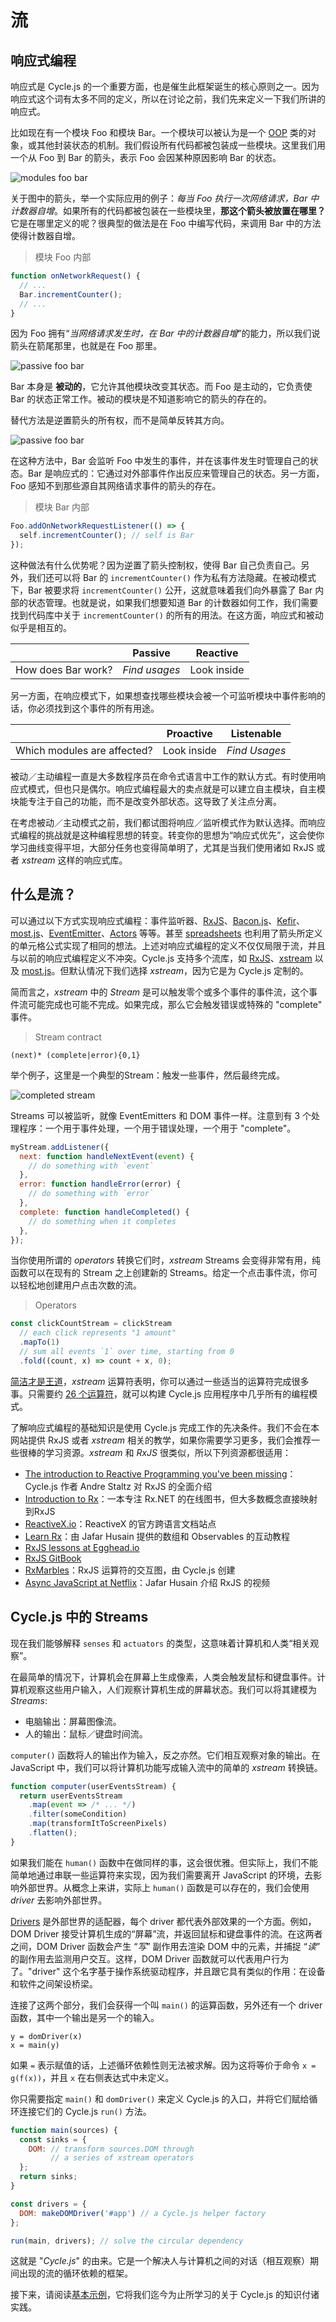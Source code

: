 # 流

## 响应式编程

响应式是 Cycle.js 的一个重要方面，也是催生此框架诞生的核心原则之一。因为响应式这个词有太多不同的定义，所以在讨论之前，我们先来定义一下我们所讲的响应式。

比如现在有一个模块 Foo 和模块 Bar。一个模块可以被认为是一个 [OOP](https://en.wikipedia.org/wiki/Object-oriented_programming) 类的对象，或其他封装状态的机制。我们假设所有代码都被包装成一些模块。这里我们用一个从 Foo 到 Bar 的箭头，表示 Foo 会因某种原因影响 Bar 的状态。

![modules foo bar](img/modules-foo-bar.svg)

关于图中的箭头，举一个实际应用的例子：*每当 Foo 执行一次网络请求，Bar 中计数器自增*。如果所有的代码都被包装在一些模块里，**那这个箭头被放置在哪里？** 它是在哪里定义的呢？很典型的做法是在 Foo 中编写代码，来调用 Bar 中的方法使得计数器自增。

> 模块 Foo 内部

```javascript
function onNetworkRequest() {
  // ...
  Bar.incrementCounter();
  // ...
}
```

因为 Foo 拥有“*当网络请求发生时，在 Bar 中的计数器自增*”的能力，所以我们说箭头在箭尾那里，也就是在 Foo 那里。

![passive foo bar](img/passive-foo-bar.svg)

Bar 本身是 **被动的**，它允许其他模块改变其状态。而 Foo 是主动的，它负责使 Bar 的状态正常工作。被动的模块是不知道影响它的箭头的存在的。

替代方法是逆置箭头的所有权，而不是简单反转其方向。

![passive foo bar](img/reactive-foo-bar.svg)

在这种方法中，Bar 会监听 Foo 中发生的事件，并在该事件发生时管理自己的状态。Bar 是响应式的：它通过对外部事件作出反应来管理自己的状态。另一方面，Foo 感知不到那些源自其网络请求事件的箭头的存在。

> 模块 Bar 内部

```javascript
Foo.addOnNetworkRequestListener(() => {
  self.incrementCounter(); // self is Bar
});
```

这种做法有什么优势呢？因为逆置了箭头控制权，使得 Bar 自己负责自己。另外，我们还可以将 Bar 的 `incrementCounter()` 作为私有方法隐藏。在被动模式下，Bar 被要求将 `incrementCounter()` 公开，这就意味着我们向外暴露了 Bar 内部的状态管理。也就是说，如果我们想要知道 Bar 的计数器如何工作，我们需要找到代码库中关于 `incrementCounter()` 的所有的用法。在这方面，响应式和被动似乎是相互的。

|                       | Passive                 | Reactive      |
|-----------------------|-------------------------|---------------|
| How does Bar work?    | *Find usages*           | Look inside   |

另一方面，在响应模式下，如果想查找哪些模块会被一个可监听模块中事件影响的话，你必须找到这个事件的所有用途。

|                             | Proactive               | Listenable    |
|-----------------------------|-------------------------|---------------|
| Which modules are affected? | Look inside             | *Find Usages* |

被动／主动编程一直是大多数程序员在命令式语言中工作的默认方式。有时使用响应式模式，但也只是偶尔。响应式编程最大的卖点就是可以建立自主模块，自主模块能专注于自己的功能，而不是改变外部状态。这导致了关注点分离。

在考虑被动／主动模式之前，我们都试图将响应／监听模式作为默认选择。而响应式编程的挑战就是这种编程思想的转变。转变你的思想为“响应式优先”，这会使你学习曲线变得平坦，大部分任务也变得简单明了，尤其是当我们使用诸如 RxJS 或者 *xstream* 这样的响应式库。

## 什么是流？

可以通过以下方式实现响应式编程：事件监听器、[RxJS](http://reactivex.io/rxjs)、[Bacon.js](http://baconjs.github.io/)、[Kefir](https://rpominov.github.io/kefir/)、[most.js](https://github.com/cujojs/most)、[EventEmitter](https://nodejs.org/api/events.html)、[Actors](https://en.wikipedia.org/wiki/Actor_model) 等等。甚至 [spreadsheets](https://en.wikipedia.org/wiki/Reactive_programming) 也利用了箭头所定义的单元格公式实现了相同的想法。上述对响应式编程的定义不仅仅局限于流，并且与以前的响应式编程定义不冲突。Cycle.js 支持多个流库，如 [RxJS](http://reactivex.io/rxjs)、[xstream](http://staltz.com/xstream) 以及 [most.js](https://github.com/cujojs/most)。但默认情况下我们选择 *xstream*，因为它是为 Cycle.js 定制的。

简而言之，*xstream* 中的 *Stream* 是可以触发零个或多个事件的事件流，这个事件流可能完成也可能不完成。如果完成，那么它会触发错误或特殊的 "complete" 事件。

> Stream contract

```
(next)* (complete|error){0,1}
```

举个例子，这里是一个典型的Stream：触发一些事件，然后最终完成。

![completed stream](img/completed-stream.svg)

Streams 可以被监听，就像 EventEmitters 和 DOM 事件一样。注意到有 3 个处理程序：一个用于事件处理，一个用于错误处理，一个用于 "complete"。

```javascript
myStream.addListener({
  next: function handleNextEvent(event) {
    // do something with `event`
  },
  error: function handleError(error) {
    // do something with `error`
  },
  complete: function handleCompleted() {
    // do something when it completes
  },
});
```

当你使用所谓的 *operators* 转换它们时，*xstream* Streams 会变得非常有用，纯函数可以在现有的 Stream 之上创建新的 Streams。给定一个点击事件流，你可以轻松地创建用户点击次数的流。

> Operators

```javascript
const clickCountStream = clickStream
  // each click represents "1 amount"
  .mapTo(1)
  // sum all events `1` over time, starting from 0
  .fold((count, x) => count + x, 0);
```

[简洁才是王道](http://www.paulgraham.com/power.html)，*xstream* 运算符表明，你可以通过一些适当的运算符完成很多事。只需要约 [26 个运算符](https://github.com/staltz/xstream#methods-and-operators)，就可以构建 Cycle.js 应用程序中几乎所有的编程模式。

了解响应式编程的基础知识是使用 Cycle.js 完成工作的先决条件。我们不会在本网站提供 RxJS 或者 *xstream* 相关的教学，如果你需要学习更多，我们会推荐一些很棒的学习资源。*xstream* 和 *RxJS* 很类似，所以下列资源都很适用：

- [The introduction to Reactive Programming you've been missing](https://gist.github.com/staltz/868e7e9bc2a7b8c1f754)：Cycle.js 作者 Andre Staltz 对 RxJS 的全面介绍
- [Introduction to Rx](http://introtorx.com/)：一本专注 Rx.NET 的在线图书，但大多数概念直接映射到RxJS
- [ReactiveX.io](http://reactivex.io/)：ReactiveX 的官方跨语言文档站点
- [Learn Rx](http://reactivex.io/learnrx/)：由 Jafar Husain 提供的数组和 Observables 的互动教程
- [RxJS lessons at Egghead.io](https://egghead.io/technologies/rx)
- [RxJS GitBook](http://xgrommx.github.io/rx-book/)
- [RxMarbles](http://rxmarbles.com/)：RxJS 运算符的交互图，由 Cycle.js 创建
- [Async JavaScript at Netflix](https://www.youtube.com/watch?v=XRYN2xt11Ek)：Jafar Husain 介绍 RxJS 的视频

## Cycle.js 中的 Streams

现在我们能够解释 `senses` 和 `actuators` 的类型，这意味着计算机和人类“相关观察”。

在最简单的情况下，计算机会在屏幕上生成像素，人类会触发鼠标和键盘事件。计算机观察这些用户输入，人们观察计算机生成的屏幕状态。我们可以将其建模为 *Streams*:

- 电脑输出：屏幕图像流。
- 人的输出：鼠标／键盘时间流。

`computer()` 函数将人的输出作为输入，反之亦然。它们相互观察对象的输出。在 JavaScript 中，我们可以将计算机功能写成输入流中的简单的 *xstream* 转换链。

```javascript
function computer(userEventsStream) {
  return userEventsStream
    .map(event => /* ... */)
    .filter(someCondition)
    .map(transformItToScreenPixels)
    .flatten();
}
```

如果我们能在 `human()` 函数中在做同样的事，这会很优雅。但实际上，我们不能简单地通过串联一些运算符来实现，因为我们需要离开 JavaScript 的环境，去影响外部世界。从概念上来讲，实际上 `human()` 函数是可以存在的，我们会使用 *driver* 去影响外部世界。

[Drivers](drivers.html) 是外部世界的适配器，每个 driver 都代表外部效果的一个方面。例如，DOM Driver 接受计算机生成的“屏幕”流，并返回鼠标和键盘事件的流。在这两者之间，DOM Driver 函数会产生 “*写*” 副作用去渲染 DOM 中的元素，并捕捉 “*读*” 的副作用去监测用户交互。这样，DOM Driver 函数就可以代表用户行为了。"driver" 这个名字基于操作系统驱动程序，并且跟它具有类似的作用：在设备和软件之间架设桥梁。

连接了这两个部分，我们会获得一个叫 `main()` 的运算函数，另外还有一个 driver 函数，其中一个输出是另一个的输入。

```
y = domDriver(x)
x = main(y)
```

如果 `=` 表示赋值的话，上述循环依赖性则无法被求解。因为这将等价于命令 `x = g(f(x))`，并且 `x` 在右侧表达式中未定义。

你只需要指定 `main()` 和 `domDriver()` 来定义 Cycle.js 的入口，并将它们赋给循环连接它们的 Cycle.js `run()` 方法。

```javascript
function main(sources) {
  const sinks = {
    DOM: // transform sources.DOM through
         // a series of xstream operators
  };
  return sinks;
}

const drivers = {
  DOM: makeDOMDriver('#app') // a Cycle.js helper factory
};

run(main, drivers); // solve the circular dependency
```

这就是 "*Cycle.js*" 的由来。它是一个解决人与计算机之间的对话（相互观察）期间出现的流的循环依赖的框架。

接下来，请阅读[基本示例](basic-examples.html)，它将我们迄今为止所学习的关于 Cycle.js 的知识付诸实践。